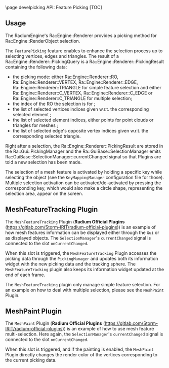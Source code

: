 \page develpicking API: Feature Picking
[TOC]

## Usage

The RadiumEngine's Ra::Engine::Renderer provides a picking method for Ra::Engine::RenderObject selection.

The `FeaturePicking` feature enables to enhance the selection process up to selecting vertices, edges and triangles.
The result of a Ra::Engine::Renderer::PickingQuery is a Ra::Engine::Renderer::PickingResult containing the following data:
 *   the picking mode: either Ra::Engine::Renderer::RO, Ra::Engine::Renderer::VERTEX, Ra::Engine::Renderer::EDGE, Ra::Engine::Renderer::TRIANGLE for simple feature selection and either Ra::Engine::Renderer::C_VERTEX, Ra::Engine::Renderer::C_EDGE or Ra::Engine::Renderer::C_TRIANGLE for multiple selection;
 *   the index of the RO the selection is for ;
 *   the list of selected vertices indices given w.r.t. the corresponding selected element ;
 *   the list of selected element indices, either points for point clouds or triangles for meshes ;
 *   the list of selected edge's opposite vertex indices given w.r.t. the corresponding selected triangle.

Right after a selection, the Ra::Engine::Renderer::PickingResult are stored in the Ra::Gui::PickingManager and the Ra::GuiBase::SelectionManager emits Ra::GuiBase::SelectionManager::currentChanged signal so that Plugins are told a new selection has been made.

The selection of a mesh feature is activated by holding a specific key while selecting the object (see the `KeyMappingManager` configuration file for those). Multiple selection activation can be activated/de-activated by pressing the corresponding key, which would also make a circle shape, representing the selection area, appear on the screen.

## MeshFeatureTracking Plugin

The `MeshFeatureTracking` Plugin (**Radium Official Plugins** (https://gitlab.com/Storm-IRIT/radium-official-plugins)) is an example of how mesh features information can be displayed either through the `Gui` or as displayed objects.
The `SelectionManager`'s `currentChanged` signal is connected to the slot `onCurrentChanged`.

When this slot is triggered, the `MeshFeatureTracking` Plugin accesses the picking data through the `PickingManager` and updates both its information widget with the new picking data and the tracking sphere.
The `MeshFeatureTracking` plugin also keeps its information widget updated at the end of each frame.

The `MeshFeatureTracking` plugin only manage simple feature selection. For an example on how to deal with multiple selection, please see the `MeshPaint` Plugin.

## MeshPaint Plugin

The `MeshPaint` Plugin (**Radium Official Plugins** (https://gitlab.com/Storm-IRIT/radium-official-plugins)) is an example of how to use mesh feature multi-selection.
Here again, the `SelectionManager`'s `currentChanged` signal is connected to the slot `onCurrentChanged`.

When this slot is triggered, and if the painting is enabled, the `MeshPaint` Plugin directly changes the render color of the vertices corresponding to the current picking data.
